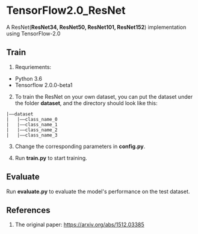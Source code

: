 # TensorFlow2.0_ResNet
A ResNet(**ResNet34, ResNet50, ResNet101, ResNet152**) implementation using TensorFlow-2.0

## Train
1. Requriements:
+ Python 3.6
+ Tensorflow 2.0.0-beta1
2. To train the ResNet on your own dataset, you can put the dataset under the folder **dataset**, and the directory should look like this:
```
|——dataset
|   |——class_name_0
|   |——class_name_1
|   |——class_name_2
|   |——class_name_3
```
3. Change the corresponding parameters in **config.py**.

4. Run **train.py** to start training.
## Evaluate
Run **evaluate.py** to evaluate the model's performance on the test dataset.


## References
1. The original paper: https://arxiv.org/abs/1512.03385
